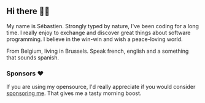 ## Hi there 👋🏼

My name is Sébastien. Strongly typed by nature, I've been coding for a long time. I really enjoy to exchange and discover great things about software programming. I believe in the win-win and wish a peace-loving world. 

From Belgium, living in Brussels. Speak french, english and a something that sounds spanish.

### Sponsors :heart:

If you are using my opensource, I'd really appreciate if you would consider [sponsoring me](https://github.com/sponsors/belgattitude). That gives me a tasty morning boost.
